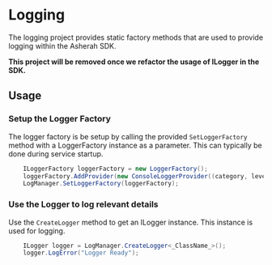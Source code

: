 # Logging

The logging project provides static factory methods that are used to provide logging within the Asherah SDK.

**This project will be removed once we refactor the usage of ILogger in the SDK.**

## Usage

### Setup the Logger Factory

The logger factory is be setup by calling the provided `SetLoggerFactory` method with a LoggerFactory instance 
as a parameter. This can typically be done during service startup.

```c#
    ILoggerFactory loggerFactory = new LoggerFactory();
    loggerFactory.AddProvider(new ConsoleLoggerProvider((category, level) => level >= LogLevel.Information, true));
    LogManager.SetLoggerFactory(loggerFactory);
```

### Use the Logger to log relevant details
Use the `CreateLogger` method to get an ILogger instance. This instance is used for logging.

```C#
    ILogger logger = LogManager.CreateLogger<_ClassName_>();
    logger.LogError("Logger Ready");
```




